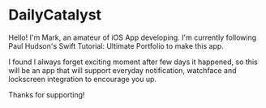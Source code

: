 # DailyCatalyst

Hello! I'm Mark, an amateur of iOS App developing. I'm currently following Paul Hudson's Swift Tutorial: Ultimate Portfolio to make this app.

I found I always forget exciting moment after few days it happened, so this will be an app that will support everyday notification, watchface and lockscreen integration to encourage you up.

Thanks for supporting!
